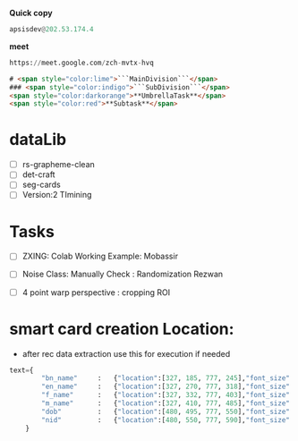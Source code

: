 **Quick copy** 

```python
apsisdev@202.53.174.4
```

**meet**

```python
https://meet.google.com/zch-mvtx-hvq
```



```html
# <span style="color:lime">```MainDivision```</span>
### <span style="color:indigo">```SubDivision```</span>
<span style="color:darkorange">**UmbrellaTask**</span> 
<span style="color:red">**Subtask**</span>
```



# dataLib
- [ ] rs-grapheme-clean
- [ ] det-craft
- [ ] seg-cards
- [ ] Version:2 TImining

# Tasks

- [ ] ZXING: Colab Working Example: Mobassir
- [ ] Noise Class: Manually Check : Randomization Rezwan
- [ ] 4 point warp perspective : cropping ROI


# smart card creation Location: 
* after rec data extraction use this for execution if needed 

```python
text={
        "bn_name"     :   {"location":[327, 185, 777, 245],"font_size":48,"lang":"bn","font":"bold"},
        "en_name"     :   {"location":[327, 270, 777, 318],"font_size":32,"lang":"en","font":"bold"},
        "f_name"      :   {"location":[327, 332, 777, 403],"font_size":48,"lang":"bn","font":"reg"},
        "m_name"      :   {"location":[327, 410, 777, 485],"font_size":48,"lang":"bn","font":"reg"},
        "dob"         :   {"location":[480, 495, 777, 550],"font_size":38,"lang":"en","font":"reg"},
        "nid"         :   {"location":[480, 550, 777, 590],"font_size":42,"lang":"en","font":"bold"}
    }
```